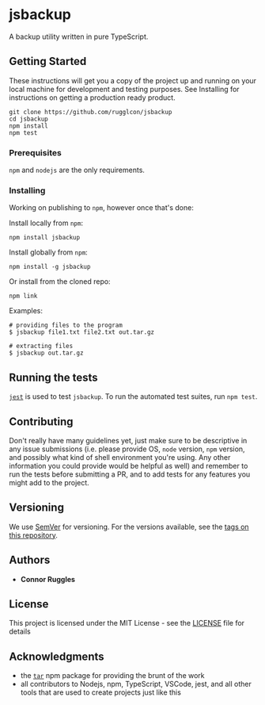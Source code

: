 # jsbackup

A backup utility written in pure TypeScript.

## Getting Started

These instructions will get you a copy of the project up and running on your local machine for development and testing purposes. See Installing for instructions on getting a production ready product.

```
git clone https://github.com/rugglcon/jsbackup
cd jsbackup
npm install
npm test
```

### Prerequisites

`npm` and `nodejs` are the only requirements.

### Installing

Working on publishing to `npm`, however once that's done:

Install locally from `npm`:

```
npm install jsbackup
```

Install globally from `npm`:

```
npm install -g jsbackup
```

Or install from the cloned repo:

```
npm link
```

Examples:

```shell
# providing files to the program
$ jsbackup file1.txt file2.txt out.tar.gz

# extracting files
$ jsbackup out.tar.gz
```

## Running the tests

[`jest`](https://github.com/facebook/jest) is used to test `jsbackup`. To run the automated test suites, run `npm test`.

## Contributing

Don't really have many guidelines yet, just make sure to be descriptive in any issue submissions (i.e. please provide OS, `node` version, `npm` version, and possibly what kind of shell environment you're using. Any other information you could provide would be helpful as well) and remember to run the tests before submitting a PR, and to add tests for any features you might add to the project.

## Versioning

We use [SemVer](http://semver.org/) for versioning. For the versions available, see the [tags on this repository](https://github.com/rugglcon/jsbackup/tags).

## Authors

* **Connor Ruggles**

## License

This project is licensed under the MIT License - see the [LICENSE](LICENSE) file for details

## Acknowledgments

* the [`tar`](https://npmjs/package/tar) npm package for providing the brunt of the work
* all contributors to Nodejs, npm, TypeScript, VSCode, jest, and all other tools that are used to create projects just like this
